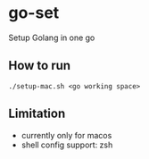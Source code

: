 # go-set
Setup Golang in one go

## How to run
`./setup-mac.sh <go working space>`

## Limitation
- currently only for macos
- shell config support: zsh
